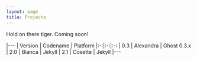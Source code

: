```yaml
---
layout: page
title: Projects
---
```


<div class="message">
  Hold on there tiger. Coming soon! 
</div>

<p><table>
|--- | Version | Codename | Platform |:-:|:-:|:-: | 0.3 | Alexandra | Ghost 0.3.x | 2.0 | Bianca | Jekyll | 2.1 | Cosette | Jekyll |---
</table></p>

